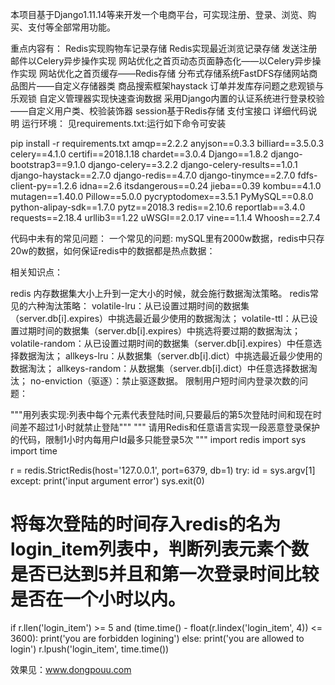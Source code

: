 本项目基于Django1.11.14等来开发一个电商平台，可实现注册、登录、浏览、购买、支付等全部常用功能。

重点内容有：
Redis实现购物车记录存储
Redis实现最近浏览记录存储
发送注册邮件以Celery异步操作实现
网站优化之首页动态页面静态化——以Celery异步操作实现
网站优化之首页缓存——Redis存储
分布式存储系统FastDFS存储网站商品图片——自定义存储器类
商品搜索框架haystack
订单并发库存问题之悲观锁与乐观锁
自定义管理器实现快速查询数据
采用Django内置的认证系统进行登录校验——自定义用户类、校验装饰器
session基于Redis存储
支付宝接口
详细代码说明
运行环境：
见requirements.txt:运行如下命令可安装

pip install -r requirements.txt
amqp==2.2.2 anyjson==0.3.3 billiard==3.5.0.3 celery==4.1.0 certifi==2018.1.18 chardet==3.0.4 Django==1.8.2 django-bootstrap3==9.1.0 django-celery==3.2.2 django-celery-results==1.0.1 django-haystack==2.7.0 django-redis==4.7.0 django-tinymce==2.7.0 fdfs-client-py==1.2.6 idna==2.6 itsdangerous==0.24 jieba==0.39 kombu==4.1.0 mutagen==1.40.0 Pillow==5.0.0 pycryptodomex==3.5.1 PyMySQL==0.8.0 python-alipay-sdk==1.7.0 pytz==2018.3 redis==2.10.6 reportlab==3.4.0 requests==2.18.4 urllib3==1.22 uWSGI==2.0.17 vine==1.1.4 Whoosh==2.7.4

代码中未有的常见问题：
一个常见的问题: mySQL里有2000w数据，redis中只存20w的数据，如何保证redis中的数据都是热点数据：

相关知识点：

redis 内存数据集大小上升到一定大小的时候，就会施行数据淘汰策略。
redis常见的六种淘汰策略：
volatile-lru：从已设置过期时间的数据集（server.db[i].expires）中挑选最近最少使用的数据淘汰；
volatile-ttl：从已设置过期时间的数据集（server.db[i].expires）中挑选将要过期的数据淘汰；
volatile-random：从已设置过期时间的数据集（server.db[i].expires）中任意选择数据淘汰；
allkeys-lru：从数据集（server.db[i].dict）中挑选最近最少使用的数据淘汰；
allkeys-random：从数据集（server.db[i].dict）中任意选择数据淘汰；
no-enviction（驱逐）：禁止驱逐数据。
限制用户短时间内登录次数的问题：

"""用列表实现:列表中每个元素代表登陆时间,只要最后的第5次登陆时间和现在时间差不超过1小时就禁止登陆"""
"""
请用Redis和任意语言实现一段恶意登录保护的代码，限制1小时内每用户Id最多只能登录5次
"""
import redis
import sys
import time

r = redis.StrictRedis(host='127.0.0.1', port=6379, db=1)
try:
    id = sys.argv[1]
except:
    print('input argument error')
    sys.exit(0)
# 将每次登陆的时间存入redis的名为login_item列表中，判断列表元素个数是否已达到5并且和第一次登录时间比较是否在一个小时以内。
if r.llen('login_item') >= 5 and (time.time() - float(r.lindex('login_item', 4)) <= 3600):
    print('you are forbidden logining')
else:
    print('you are allowed to login')
    r.lpush('login_item', time.time())
    
效果见：www.dongpouu.com